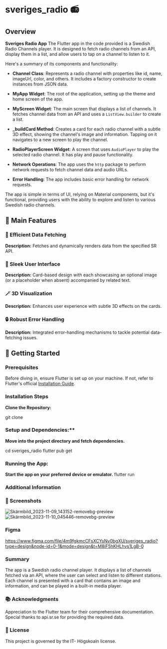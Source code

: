 # sveriges_radio 📻

## Overview

**Sveriges Radio App** The Flutter app in the code provided is a Swedish Radio Channels player. It is designed to fetch radio channels from an API, display them in a list, and allow users to tap on a channel to listen to it. 



Here's a summary of its components and functionality:



- **Channel Class**: Represents a radio channel with properties like id, name, imageUrl, color, and others. It includes a factory constructor to create instances from JSON data.



- **MyApp Widget**: The root of the application, setting up the theme and home screen of the app.



- **MyScreen Widget**: The main screen that displays a list of channels. It fetches channel data from an API and uses a `ListView.builder` to create a list.



- **_buildCard Method**: Creates a card for each radio channel with a subtle 3D effect, showing the channel's image and information. Tapping on it navigates to a new screen to play the channel.



- **RadioPlayerScreen Widget**: A screen that uses `AudioPlayer` to play the selected radio channel. It has play and pause functionality.



- **Network Operations**: The app uses the `http` package to perform network requests to fetch channel data and audio URLs.



- **Error Handling**: The app includes basic error handling for network requests.



The app is simple in terms of UI, relying on Material components, but it's functional, providing users with the ability to explore and listen to various Swedish radio channels.

## 🌟 Main Features

### 📡 Efficient Data Fetching
**Description:** Fetches and dynamically renders data from the specified SR API.

### 🎨 Sleek User Interface
**Description:** Card-based design with each showcasing an optional image (or a placeholder when absent) accompanied by related text.

### 🪄 3D Visualization
**Description:** Enhances user experience with subtle 3D effects on the cards.

### 🔒 Robust Error Handling
**Description:** Integrated error-handling mechanisms to tackle potential data-fetching issues.

## 🚀 Getting Started

### Prerequisites

Before diving in, ensure Flutter is set up on your machine. If not, refer to Flutter's official [Installation Guide](https://flutter.dev/docs/get-started/install).

### Installation Steps
**Clone the Repository:**

git clone 

### Setup and Dependencies:**
**Move into the project directory and fetch dependencies.**

cd sveriges_radio
flutter pub get

### Running the App:
**Start the app on your preferred device or emulator.**
flutter run

### Additional Information

### 📸 Screenshots
![Skärmbild_2023-11-09_143152-removebg-preview](https://github.com/alex88g/sveriges_radio/assets/113544188/ebcbc908-8b8e-4813-b24d-3e59218fe493)
![Skärmbild_2023-11-10_045446-removebg-preview](https://github.com/alex88g/sveriges_radio/assets/113544188/af2bc93b-1951-4c13-9844-64de91eec9ef)



### Figma 
https://www.figma.com/file/4m9fgkmcCFsXCYsNv0bgXU/sveriges_radio?type=design&node-id=0-1&mode=design&t=M8iF5hKHLhvs1LgB-0

### Summary
The app is a Swedish radio channel player. It displays a list of channels fetched via an API, where the user can select and listen to different stations. Each channel is presented with a card that contains an image and information, and can be played in a built-in media player.

### 📚 Acknowledgments
Appreciation to the Flutter team for their comprehensive documentation.
Special thanks to api.sr.se for providing the required data.

### 📜 License
This project is governed by the IT- Högskoaln license.
